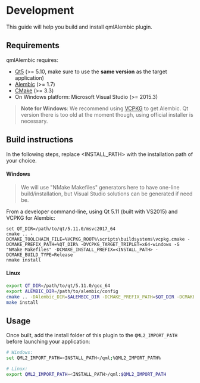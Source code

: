 # Development
This guide will help you build and install qmlAlembic plugin.

## Requirements
qmlAlembic requires:
* [Qt5](https://www.qt.io/) (>= 5.10, make sure to use the **same version** as the target application)
* [Alembic](https://github.com/alembic/alembic) (>= 1.7)
* [CMake](https://cmake.org/) (>= 3.3)
* On Windows platform: Microsoft Visual Studio (>= 2015.3)

> **Note for Windows**:
We recommend using [VCPKG](https://github.com/Microsoft/vcpkg) to get Alembic. Qt version there is too old at the moment though, using official installer is necessary.

## Build instructions

In the following steps, replace <INSTALL_PATH> with the installation path of your choice.


#### Windows
> We will use "NMake Makefiles" generators here to have one-line build/installation,
but Visual Studio solutions can be generated if need be.

From a developer command-line, using Qt 5.11 (built with VS2015) and VCPKG for Alembic:
```
set QT_DIR=/path/to/qt/5.11.0/msvc2017_64
cmake .. -DCMAKE_TOOLCHAIN_FILE=%VCPKG_ROOT%\scripts\buildsystems\vcpkg.cmake -DCMAKE_PREFIX_PATH=%QT_DIR% -DVCPKG_TARGET_TRIPLET=x64-windows -G "NMake Makefiles" -DCMAKE_INSTALL_PREFIX=<INSTALL_PATH> -DCMAKE_BUILD_TYPE=Release
nmake install
```

#### Linux

```bash
export QT_DIR=/path/to/qt/5.11.0/gcc_64
export ALEMBIC_DIR=/path/to/alembic/config
cmake .. -DAlembic_DIR=$ALEMBIC_DIR -DCMAKE_PREFIX_PATH=$QT_DIR -DCMAKE_INSTALL_PREFIX=<INSTALL_PATH> -DCMAKE_BUILD_TYPE=Release
make install
```

## Usage
Once built, add the install folder of this plugin to the `QML2_IMPORT_PATH` before launching your application:

```bash
# Windows:
set QML2_IMPORT_PATH=<INSTALL_PATH>/qml;%QML2_IMPORT_PATH%

# Linux:
export QML2_IMPORT_PATH=<INSTALL_PATH>/qml:$QML2_IMPORT_PATH
```
